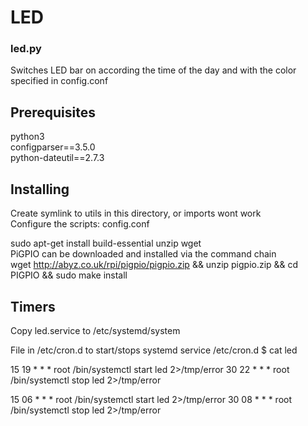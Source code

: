 # LED

### led.py
Switches LED bar on according the time of the day and
with the color specified in config.conf

## Prerequisites

python3  
configparser==3.5.0  
python-dateutil==2.7.3  

## Installing

Create symlink to utils in this directory, or imports wont work  
Configure the scripts: config.conf  
  
sudo apt-get install build-essential unzip wget  
PiGPIO can be downloaded and installed via the command chain  
wget http://abyz.co.uk/rpi/pigpio/pigpio.zip && unzip pigpio.zip && cd PIGPIO && sudo make install  
  
  ## Timers

Copy led.service to /etc/systemd/system  

File in /etc/cron.d to start/stops systemd service
/etc/cron.d $ cat led

15 19 * * * root /bin/systemctl start led 2>/tmp/error
30 22 * * * root /bin/systemctl stop led 2>/tmp/error

15 06 * * * root /bin/systemctl start led 2>/tmp/error
30 08 * * * root /bin/systemctl stop led 2>/tmp/error
